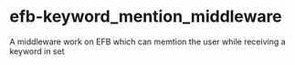 # efb-keyword_mention_middleware
 A middleware work on EFB which can memtion the user while receiving a keyword in set
